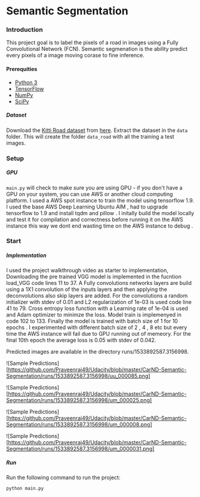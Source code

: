 # Semantic Segmentation
### Introduction
This project goal is to  label the pixels of a road in images using a Fully Convolutional Network (FCN). Semantic segmenation is the ability predict every pixels of a image moving corase to fine inference.

#### Prerequities 
 - [Python 3](https://www.python.org/)
 - [TensorFlow](https://www.tensorflow.org/)
 - [NumPy](http://www.numpy.org/)
 - [SciPy](https://www.scipy.org/)
 
 ##### Dataset
Download the [Kitti Road dataset](http://www.cvlibs.net/datasets/kitti/eval_road.php) from [here](http://www.cvlibs.net/download.php?file=data_road.zip).  Extract the dataset in the `data` folder.  This will create the folder `data_road` with all the training a test images.

### Setup
##### GPU
`main.py` will check to make sure you are using GPU - if you don't have a GPU on your system, you can use AWS or another cloud computing platform.  I used a AWS spot  instance to train the model using tensorflow 1.9. I used the base AWS Deep Learning Ubuntu AIM , had to upgrade tensorflow to 1.9 and install tqdm and pillow .
I initally build the model locally and test it for compilation and correctness before running it on the AWS instance this way we dont end wasting time on the AWS instance to debug .

### Start
##### Implementation
I used the project walkthrough video as  starter to implementation, 
Downloading the pre trained VGG model is  implemented in the fucntion load_VGG  code lines  11 to 37.
A Fully convolutions networks layers are build using a 1X1 convolution of the inputs layers  and then applying the deconvolutions also skip layers are added.
For the convolutions a random initializer with stdev of 0.01 and L2 regularization of 1e-03 is used  code line 41 to 79.
Cross entropy loss function with a Learning rate of 1e-04 is used and Adam optimizer to minimze the loss.
Model train is implemenyed in code 102 to 133.
Finally the model is trained with batch size of 1 for 10 epochs . I experimented with different batch size of 2 , 4 , 8 etc but every time the AWS instance will fail due to GPU running out of memeory. 
For the final 10th epoch the average loss is  0.05 with stdev of 0.042.

Predicted images are available in the  directory runs/1533892587.3156998.

![Sample Predictions] [https://github.com/Praveenraj49/Udacity/blob/master/CarND-Semantic-Segmentation/runs/1533892587.3156998/uu_000085.png]

![Sample Predictions] [https://github.com/Praveenraj49/Udacity/blob/master/CarND-Semantic-Segmentation/runs/1533892587.3156998/um_000025.png]

![Sample Predictions] [https://github.com/Praveenraj49/Udacity/blob/master/CarND-Semantic-Segmentation/runs/1533892587.3156998/um_000008.png]

![Sample Predictions] [https://github.com/Praveenraj49/Udacity/blob/master/CarND-Semantic-Segmentation/runs/1533892587.3156998/um_0000031.png]




##### Run
Run the following command to run the project:
```
python main.py
```
